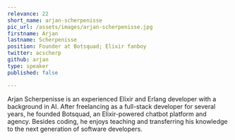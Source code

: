 ```yaml
---
relevance: 22
short_name: arjan-scherpenisse
pic_url: /assets/images/arjan-scherpenisse.jpg
firstname: Arjan
lastname: Scherpenisse
position: Founder at Botsquad; Elixir fanboy
twitter: acscherp
github: arjan
type: speaker
published: false

---
```

<p>Arjan Scherpenisse is an experienced Elixir and Erlang developer with a background in AI. After freelancing as a full-stack developer for several years, he founded Botsquad, an Elixir-powered chatbot platform and agency. Besides coding, he enjoys teaching and transferring his knowledge to the next generation of software developers.
</p>
